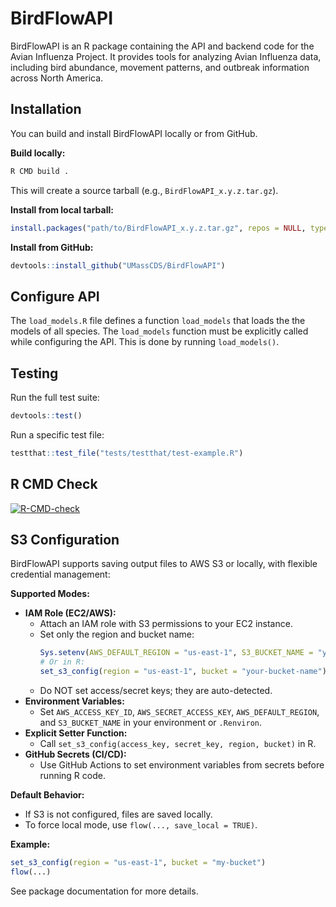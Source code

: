# BirdFlowAPI

BirdFlowAPI is an R package containing the API and backend code for the Avian Influenza Project. It provides tools for analyzing Avian Influenza data, including bird abundance, movement patterns, and outbreak information across North America.

## Installation

You can build and install BirdFlowAPI locally or from GitHub.

**Build locally:**
```sh
R CMD build .
```
This will create a source tarball (e.g., `BirdFlowAPI_x.y.z.tar.gz`).

**Install from local tarball:**
```r
install.packages("path/to/BirdFlowAPI_x.y.z.tar.gz", repos = NULL, type = "source")
```

**Install from GitHub:**
```r
devtools::install_github("UMassCDS/BirdFlowAPI")
```

## Configure API

The `load_models.R` file defines a function `load_models` that loads the the models of all species. The `load_models` function must be explicitly called while configuring the API. This is done by running `load_models()`.

## Testing

Run the full test suite:
```r
devtools::test()
```

Run a specific test file:
```r
testthat::test_file("tests/testthat/test-example.R")
```

## R CMD Check

<!-- badges: start -->
[![R-CMD-check](https://github.com/UMassCDS/BirdFlowAPI/actions/workflows/R-CMD-check.yaml/badge.svg)](https://github.com/UMassCDS/BirdFlowAPI/actions/workflows/R-CMD-check.yaml)
<!-- badges: end -->

## S3 Configuration

BirdFlowAPI supports saving output files to AWS S3 or locally, with flexible credential management:

**Supported Modes:**
- **IAM Role (EC2/AWS):**
  - Attach an IAM role with S3 permissions to your EC2 instance.
  - Set only the region and bucket name:
    ```r
    Sys.setenv(AWS_DEFAULT_REGION = "us-east-1", S3_BUCKET_NAME = "your-bucket-name")
    # Or in R:
    set_s3_config(region = "us-east-1", bucket = "your-bucket-name")
    ```
  - Do NOT set access/secret keys; they are auto-detected.
- **Environment Variables:**
  - Set `AWS_ACCESS_KEY_ID`, `AWS_SECRET_ACCESS_KEY`, `AWS_DEFAULT_REGION`, and `S3_BUCKET_NAME` in your environment or `.Renviron`.
- **Explicit Setter Function:**
  - Call `set_s3_config(access_key, secret_key, region, bucket)` in R.
- **GitHub Secrets (CI/CD):**
  - Use GitHub Actions to set environment variables from secrets before running R code.

**Default Behavior:**
- If S3 is not configured, files are saved locally.
- To force local mode, use `flow(..., save_local = TRUE)`.

**Example:**
```r
set_s3_config(region = "us-east-1", bucket = "my-bucket")
flow(...)
```

See package documentation for more details.
